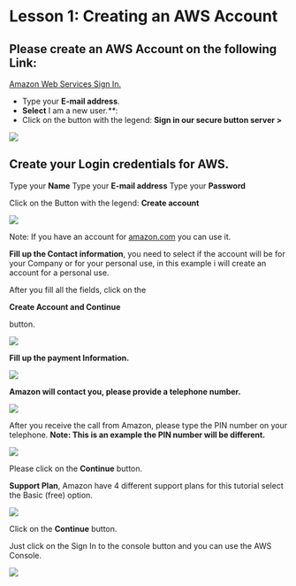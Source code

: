 # Lesson 1: Creating an AWS Account

## Please create an AWS Account on the following Link:

[Amazon Web Services Sign In.](https://www.amazon.com/ap/signin?openid.assoc_handle=aws&openid.return_to=https%3A%2F%2Fsignin.aws.amazon.com%2Foauth%3Fresponse_type%3Dcode%26client_id%3Darn%3Aaws%3Aiam%3A%3A015428540659%3Auser%2Fawssignupportal%26redirect_uri%3Dhttps%3A%2F%2Fportal.aws.amazon.com%2Fbilling%2Fsignup%3Fredirect_url%3Dhttps%253A%252F%252Faws.amazon.com%252Fregistration-confirmation%26state%3DhashArgs%2523%26isauthcode%3Dtrue%26noAuthCookie%3Dtrue&openid.mode=checkid_setup&openid.ns=http%3A%2F%2Fspecs.openid.net%2Fauth%2F2.0&openid.identity=http%3A%2F%2Fspecs.openid.net%2Fauth%2F2.0%2Fidentifier_select&openid.claimed_id=http%3A%2F%2Fspecs.openid.net%2Fauth%2F2.0%2Fidentifier_select&action=&disableCorpSignUp=&clientContext=&marketPlaceId=&poolName=&authCookies=&pageId=aws.ssop&siteState=pre-register%2Cen_US&accountStatusPolicy=P1&sso=&openid.pape.preferred_auth_policies=MultifactorPhysical&openid.pape.max_auth_age=120&openid.ns.pape=http%3A%2F%2Fspecs.openid.net%2Fextensions%2Fpape%2F1.0&server=%2Fap%2Fsignin%3Fie%3DUTF8&accountPoolAlias=&forceMobileApp=0&language=en_US&forceMobileLayout=0)

* Type your **E-mail address**.
* **Select** I am a new user._\*\*_:
* Click on the button with the legend: **Sign in our secure button server &gt;** 

![](.gitbook/assets/1.jpg)

## Create your Login credentials for AWS.

Type your **Name** Type your **E-mail address** Type your **Password**

Click on the Button with the legend: **Create account**

![](.gitbook/assets/2.jpg)

Note: If you have an account for [amazon.com](https://amazon.com) you can use it.

**Fill up the Contact information**, you need to select if the account will be for your Company or for your personal use, in this example i will create an account for a personal use.

After you fill all the fields, click on the 

**Create Account and Continue**

 button. 

![](.gitbook/assets/3.jpg)

**Fill up the payment Information.**

![](.gitbook/assets/4.jpg)

**Amazon will contact you, please provide a telephone number.**

![](.gitbook/assets/5.jpg)

After you receive the call from Amazon, please type the PIN number on your telephone. **Note: This is an example the PIN number will be different.**

![](.gitbook/assets/6.jpg)

Please click on the **Continue** button.

**Support Plan**, Amazon have 4 different support plans for this tutorial select the Basic \(free\) option.

![](.gitbook/assets/7.jpg)

Click on the **Continue** button.

Just click on the Sign In to the console button and you can use the AWS Console.

![](.gitbook/assets/8.jpg)

